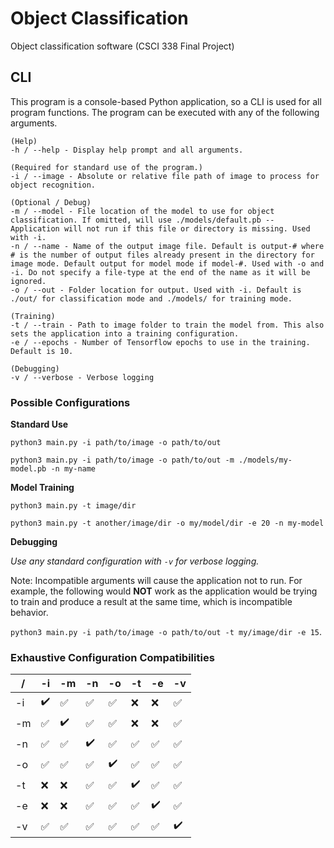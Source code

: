 # Object Classification
Object classification software (CSCI 338 Final Project)


## CLI
This program is a console-based Python application, so a CLI is used for all program functions. The program can be executed with any of the following arguments.

```
(Help)
-h / --help - Display help prompt and all arguments.

(Required for standard use of the program.)
-i / --image - Absolute or relative file path of image to process for object recognition.

(Optional / Debug)
-m / --model - File location of the model to use for object classification. If omitted, will use ./models/default.pb -- Application will not run if this file or directory is missing. Used with -i.
-n / --name - Name of the output image file. Default is output-# where # is the number of output files already present in the directory for image mode. Default output for model mode if model-#. Used with -o and -i. Do not specify a file-type at the end of the name as it will be ignored.
-o / --out - Folder location for output. Used with -i. Default is ./out/ for classification mode and ./models/ for training mode.

(Training)
-t / --train - Path to image folder to train the model from. This also sets the application into a training configuration.
-e / --epochs - Number of Tensorflow epochs to use in the training. Default is 10.

(Debugging)
-v / --verbose - Verbose logging
```

### Possible Configurations
**Standard Use**

`python3 main.py -i path/to/image -o path/to/out`

`python3 main.py -i path/to/image -o path/to/out -m ./models/my-model.pb -n my-name`

**Model Training**

`python3 main.py -t image/dir`

`python3 main.py -t another/image/dir -o my/model/dir -e 20 -n my-model`

**Debugging**

*Use any standard configuration with `-v` for verbose logging.*

Note: Incompatible arguments will cause the application not to run. For example, the following would **NOT** work as the application would be trying to train and produce a result at the same time, which is incompatible behavior.

`python3 main.py -i path/to/image -o path/to/out -t my/image/dir -e 15`.

### Exhaustive Configuration Compatibilities
/ | -i | -m | -n | -o | -t | -e | -v
---|---|---|---|---|---|---|---|
-i|✔️|✅|✅|✅|❌|❌|✅
-m|✅|✔️|✅|✅|❌|❌|✅
-n|✅|✅|✔️|✅|✅|✅|✅
-o|✅|✅|✅|✔️|✅|✅|✅
-t|❌|❌|✅|✅|✔️|✅|✅
-e|❌|❌|✅|✅|✅|✔️|✅
-v|✅|✅|✅|✅|✅|✅|✔️


